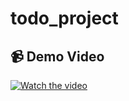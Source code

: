 # todo_project

## 📹 Demo Video

[![Watch the video](https://img.youtube.com/vi/ugXzmJsQJ6k/0.jpg)](https://youtube.com/shorts/ugXzmJsQJ6k)
